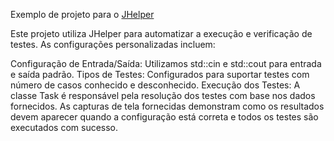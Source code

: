 Exemplo de projeto para o [JHelper](https://github.com/AlexeyDmitriev/jhelper/)

Este projeto utiliza JHelper para automatizar a execução e verificação de testes. As configurações personalizadas incluem:

Configuração de Entrada/Saída: Utilizamos std::cin e std::cout para entrada e saída padrão.
Tipos de Testes: Configurados para suportar testes com número de casos conhecido e desconhecido.
Execução dos Testes: A classe Task é responsável pela resolução dos testes com base nos dados fornecidos.
As capturas de tela fornecidas demonstram como os resultados devem aparecer quando a configuração está correta e todos os testes são executados com sucesso.

